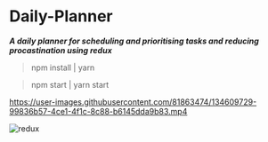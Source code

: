 # Daily-Planner

***A daily planner for scheduling and prioritising tasks and reducing procastination using redux***

> npm install | yarn


> npm start  | yarn start

https://user-images.githubusercontent.com/81863474/134609729-99836b57-4ce1-4f1c-8c88-b6145dda9b83.mp4


![redux](https://user-images.githubusercontent.com/81863474/206373157-511a3fcc-8f76-4075-9cee-d5cfaf7238d4.jpg)


